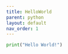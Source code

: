 ```yaml
---
title: HelloWorld
parent: python
layout: default
nav_order: 1
---
```



```python
print("Hello World!")
```
